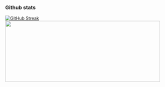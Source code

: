 ### Github stats

<div>
  <a href="https://git.io/streak-stats"><img src="https://github-readme-streak-stats.herokuapp.com?user=pcpbiscuit&theme=one-dark-pro" alt="GitHub Streak" /></a>
  <img src="https://github-readme-stats.vercel.app/api?username=pcpbiscuit&show_icons=true&theme=onedark" width="495" height="195">
</div>
